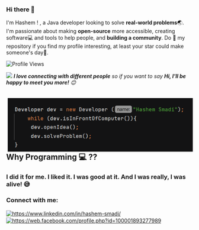 ### Hi there 👋
<!--Introduction -->
I'm Hashem ! , a Java developer looking to solve **real-world problems**:earth_asia:. I'm passionate about making **open-source** more accessible, creating software:computer: and tools to help people, and **building a community**. Do :star2: my repository if you find my profile interesting, at least your star could make someone's day:pray:. 

  ![Profile Views](https://komarev.com/ghpvc/?username=hashem98)

<img src="https://media.giphy.com/media/XGyFuLYCgbDZ8au5P8/giphy.gif" width="60"> <em><b>I love connecting with different people</b> so if you want to say <b> Hi, I'll be happy to meet you more!</b> :blush:</em>
<br><br><br>
<img src="https://github.com/hashem98/reading-notes/blob/main/readme.png?raw=true" alt="dev_object" align="right" width="500" />
## Why Programming :computer: ?? 
### I did it for me. I liked it. I was good at it. And I was really, I was alive! :sweat_smile:
<h3 align="left">Connect with me:</h3>
<p align="left">
<a href="https://www.linkedin.com/in/hashem-smadi/" target="blank"><img align="center" src="https://raw.githubusercontent.com/rahuldkjain/github-profile-readme-generator/master/src/images/icons/Social/linked-in-alt.svg" alt="https://www.linkedin.com/in/hashem-smadi/" height="30" width="40" /></a>
<a href="mailto: abc@example.com" target="blank"><img align="center" src="https://img.icons8.com/fluency/344/gmail.png" alt="https://web.facebook.com/profile.php?id=100001893277989" height="30" width="40" /></a>
</p>
